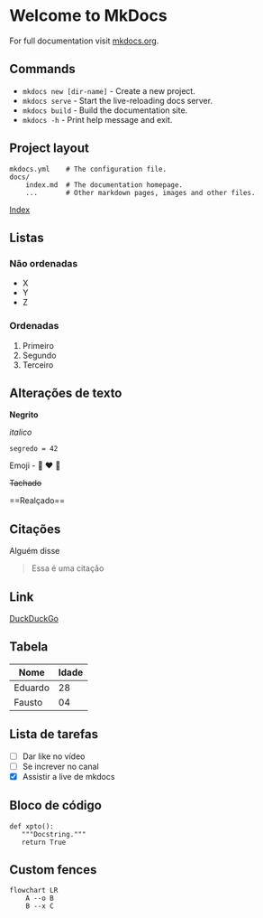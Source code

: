# Welcome to MkDocs

For full documentation visit [mkdocs.org](https://www.mkdocs.org).

## Commands

* `mkdocs new [dir-name]` - Create a new project.
* `mkdocs serve` - Start the live-reloading docs server.
* `mkdocs build` - Build the documentation site.
* `mkdocs -h` - Print help message and exit.

## Project layout

    mkdocs.yml    # The configuration file.
    docs/
        index.md  # The documentation homepage.
        ...       # Other markdown pages, images and other files.

[Index](./source/utils.md)

## Listas

### Não ordenadas

- X
- Y
- Z

### Ordenadas

1. Primeiro
2. Segundo
3. Terceiro

## Alterações de texto

**Negrito**

*italico*

`segredo = 42`

Emoji - :snake: :heart: :rocket:

~~Tachado~~

==Realçado==

## Citações

Alguém disse

> Essa é uma citação

## Link

[DuckDuckGo](http://ddg.gg)

## Tabela

| Nome | Idade |
| ---- | ----- |
| Eduardo | 28 |
| Fausto  | 04 |

## Lista de tarefas

- [ ] Dar like no vídeo
- [ ] Se increver no canal
- [x] Assistir a live de mkdocs

## Bloco de código

```{.py3 hl_lines="1 3" linenums="55" title="meu_arquivo.py"}
def xpto():
   """Docstring."""
   return True
```

## Custom fences
```mermaid
flowchart LR
    A --o B
    B --x C